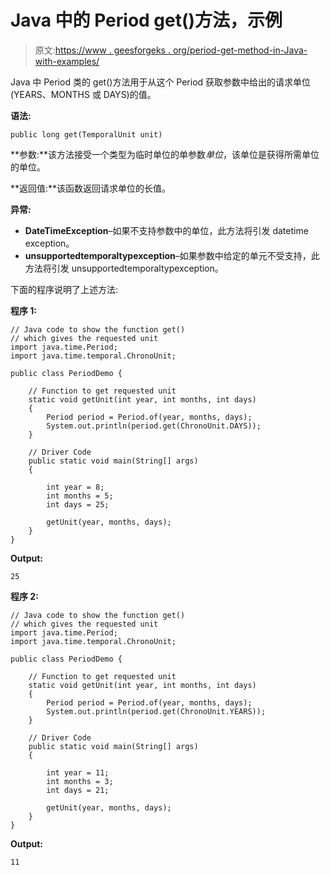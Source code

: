 # Java 中的 Period get()方法，示例

> 原文:[https://www . geesforgeks . org/period-get-method-in-Java-with-examples/](https://www.geeksforgeeks.org/period-get-method-in-java-with-examples/)

Java 中 Period 类的 get()方法用于从这个 Period 获取参数中给出的请求单位(YEARS、MONTHS 或 DAYS)的值。

**语法:**

```
public long get(TemporalUnit unit)
```

**参数:**该方法接受一个类型为临时单位的单参数*单位*，该单位是获得所需单位的单位。

**返回值:**该函数返回请求单位的长值。

**异常:**

*   **DateTimeException**–如果不支持参数中的单位，此方法将引发 datetime exception。
*   **unsupportedtemporaltypexception**–如果参数中给定的单元不受支持，此方法将引发 unsupportedtemporaltypexception。

下面的程序说明了上述方法:

**程序 1:**

```
// Java code to show the function get()
// which gives the requested unit
import java.time.Period;
import java.time.temporal.ChronoUnit;

public class PeriodDemo {

    // Function to get requested unit
    static void getUnit(int year, int months, int days)
    {
        Period period = Period.of(year, months, days);
        System.out.println(period.get(ChronoUnit.DAYS));
    }

    // Driver Code
    public static void main(String[] args)
    {

        int year = 8;
        int months = 5;
        int days = 25;

        getUnit(year, months, days);
    }
}
```

**Output:**

```
25

```

**程序 2:**

```
// Java code to show the function get()
// which gives the requested unit
import java.time.Period;
import java.time.temporal.ChronoUnit;

public class PeriodDemo {

    // Function to get requested unit
    static void getUnit(int year, int months, int days)
    {
        Period period = Period.of(year, months, days);
        System.out.println(period.get(ChronoUnit.YEARS));
    }

    // Driver Code
    public static void main(String[] args)
    {

        int year = 11;
        int months = 3;
        int days = 21;

        getUnit(year, months, days);
    }
}
```

**Output:**

```
11

```